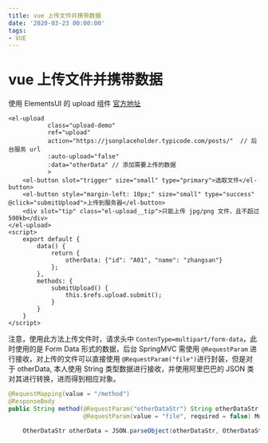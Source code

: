 ```yaml
---
title: vue 上传文件并携带数据
date: '2020-03-23 00:00:00'
tags:
- VUE
---
```

# vue 上传文件并携带数据

使用 ElementsUI 的 upload 组件 [官方地址](https://element.eleme.io/#/zh-CN/component/upload)

```vue
<el-upload
           class="upload-demo"
           ref="upload"
           action="https://jsonplaceholder.typicode.com/posts/"  // 后台服务 url
           :auto-upload="false"
           :data="otherData" // 添加需要上传的数据
           >
    <el-button slot="trigger" size="small" type="primary">选取文件</el-button>
    <el-button style="margin-left: 10px;" size="small" type="success" @click="submitUpload">上传到服务器</el-button>
    <div slot="tip" class="el-upload__tip">只能上传 jpg/png 文件，且不超过 500kb</div>
</el-upload>
<script>
    export default {
        data() {
            return {
                otherData: {"id": "A01", "name": "zhangsan"}
            };
        },
        methods: {
            submitUpload() {
                this.$refs.upload.submit();
            }
        }
    }
</script>
```

注意，使用此方法上传文件时，请求头中 `ContenType=multipart/form-data`，此时使用的是 Form Data 形式的数据，后台 SpringMVC 需使用 `@RequestParam` 进行接收，对上传的文件可以直接使用 `@RequestParam("file")`进行封装，但是对于 otherData, 本人使用 String 类型数据进行接收，并使用阿里巴巴的 JSON 类对其进行转换，进而得到相应对象。

```java
@RequestMapping(value = "/method")
@ResponseBody
public String method(@RequestParam("otherDataStr") String otherDataStr,
                     @RequestParam(value = "file", required = false) MultipartFile file) {

    OtherDataStr otherData = JSON.parseObject(otherDataStr, OtherDataStr.class);
```

